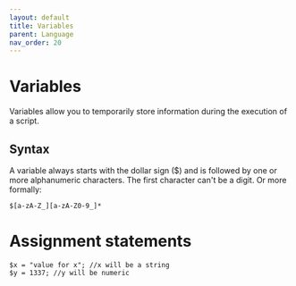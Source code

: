 ```yaml
---
layout: default
title: Variables
parent: Language
nav_order: 20
---
```


# Variables
Variables allow you to temporarily store information during the execution of a script.

## Syntax
A variable always starts with the dollar sign ($) and is followed by one or more alphanumeric characters. The first character can't be a digit. 
Or more formally:
```
$[a-zA-Z_][a-zA-Z0-9_]*
```

# Assignment statements

```
$x = "value for x"; //x will be a string
$y = 1337; //y will be numeric
```

